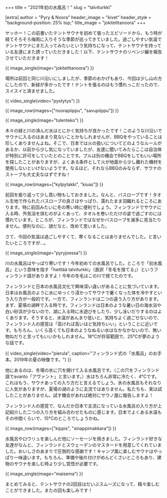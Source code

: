 +++
title = "2021年初の水風呂！"
slug = "talviturkki"

[extra]
author = "Pyry & Noora"
header_image = "kivet"
header_style = "background-position: 25% top;"
title_image = "jokitelttanoora"
+++

ヤッホー！この前書いたテントサウナを初めて張ったエピソードから、もう時が経てそろそろ梅雨に入りそうな季節が巡ってきていました。過ごしやすい気温でテントサウナにまた入ってみたいという気持ちになって、テントサウナを持っている友達にまた誘っていただきました！以下、テントサウナのリベンジ編を報告させていただきます！

<!-- more -->

{{ image_single(image="jokitelttanoora") }}

場所は前回と同じ川沿いにしましたが、季節のおかげもあり、今回は少し山の方にしたので、新緑が多かったです！テントを張るのはもう慣れっこだったので、スイスイと済ませました。

{{ video_single(video="pystytys") }}

{{ image_row(images=["noorapiippu", "savupiippu"]) }}

{{ image_single(image="tulenteko") }}

木々の緑と川の済んだ水はとにかく気持ちが良かったです！このような川沿いでサウナに入るのはあまり見ないことかもしれませんが、BBQをやっていることは珍しくありませんよね。そこで、日本では火の扱いについてどのようなルールがあるか、以前から少し気になっていましたが、友達に聞いてみたらここは自治体が特別に許可をしていたとのことです。プルは別の機会でBBQをしてもいい場所を探したことがありますが、よくある条件として火が地面から少し離れた機材を使用しないといけないようです。なるほど、それならBBQのみならず、サウナのストーブも大丈夫なはずですね！

{{ image_row(images=["kylpytakki", "kiuas"]) }}

前回を振り返って少し買い物もしておきました。なんと、バスローブです！タオル生地で作られたバスローブの良さはやっぱり、濡れたまま羽織れるところにあります。特に前回みたいに冬の寒い時に便利でしょう。フィンランドでサウナに入る時、外気浴を挟むのがよくあって、タオルを巻いただけの姿で過ごすのには慣れています。ところが、フィンランドではなぜかバスローブを滅多に見当たりません。便利なのに、謎だなと、改めて思いました。

さて、今回の気温は過ごしやすくて、寒くなることはありませんでした。と言いたいところですが…。

{{ image_single(image="pyryjoessa") }}

川の水風呂はやっぱり寒いです！今年初めての水風呂でした。ところで「初水風呂」という意味を指す「heittää talviturkki」（直訳「冬毛を捨てる」）というフィンランド語がありますよ！今年の冬毛はこの川で捨てたのです。

フィンランドと日本の水風呂文化で興味深い違いがあることに気づいています。日本はお風呂のように水にゆっくり浸かってサウナで暑くなった体を冷やすという入り方が一般的です。一方で、フィンランドは二つの違う入り方があります。まず、夏場の湖畔で入る時です。フィンランドは日本のような暑い日の海水浴や白い砂浜が少ないので、湖に入る時に水遊びをしたり、少し泳いだりするのはよくあります。そうすると、水温があんまり低いと、気持ちよく過ごせないので、フィンランド人の感覚は「高ければ高いほど気持ちいい」ということに近いです。もちろん、いくら高くても日本のようなぬるい水はなかなかないので、無い物ねだりと言ってもいいかもしれません。18°Cが許容範囲で、25°Cが夢のような話です。

{{ video_single(video="pierula", caption="フィンランド式の「水風呂」のお手本。2019年の夏の映像です。") }}

他にあるのは、冬場の氷に穴を開けて入る水風呂です。（この穴をフィンランド語でavanto「アヴァント」と言います。）水はちろん非常に冷たく、4°Cです。これはもう、サウナあっての入り方だと言えるでしょう。氷の水風呂もそれなりに人気がありますが、夏場の湖のように主流ではありません。私たちも、実は試したことがありません。試す機会があれば絶対にサウノ屋に報告しますよ！

フィンランド人の感覚で、なんだか日本で主流になっている水風呂の入り方が上記紹介した二つの入り方を組み合わせたものに感じます。日本でよくある水温もその中間くらいで、15°Cのところでしょうかね。

{{ image_row(images=["kippis", "sinappimakkara"]) }}

水風呂やロウリュを楽しんだ他にソーセージを焼きました。フィンランド好きな友達がなんと、フィンランドとスウェーデンのマスタードを用意してくれていました。おいしさのあまりで圧倒的な感謝です！キャンプ風に楽しむサウナはやっぱり一味違います。もちろん、準備や後片付けがめんどくさいところもあり、建物のサウナを楽しむ時より少し覚悟が必要です。

{{ image_single(image="maisema") }}

まとめてみると、テントサウナの2回目はだいぶスムーズになって、精々楽しむことができました。またの回も楽しみです！